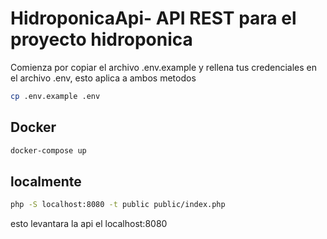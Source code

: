 # HidroponicaApi- API REST para el proyecto hidroponica

Comienza por copiar el archivo .env.example y rellena tus credenciales en el archivo .env, esto aplica a ambos metodos

```bash
cp .env.example .env
 ```
## Docker
```bash
docker-compose up
```

## localmente

```bash
php -S localhost:8080 -t public public/index.php
```
esto levantara la api el localhost:8080